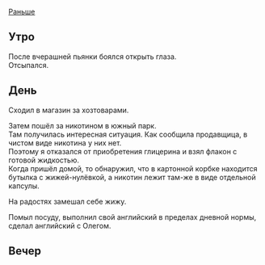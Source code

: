 [Раньше](2020.03.13.md)
## Утро
После вчерашней пьянки боялся открыть глаза.  
Отсыпался.
## День
Сходил в магазин за хозтоварами.

Затем пошёл за никотином в южный парк.  
Там получилась интересная ситуация. Как сообщила продавщица, в чистом виде никотина у них нет.  
Поэтому я отказался от приобретения глицерина и взял флакон с готовой жидкостью.  
Когда пришёл домой, то обнаружил, что в картонной корбке находится бутылка с жижей-нулёвкой, а никотин лежит там-же в виде отдельной капсулы.

На радостях замешал себе жижу.

Помыл посуду, выполнил свой английский в пределах дневной нормы, сделал английский с Олегом.
## Вечер